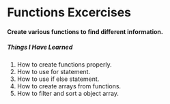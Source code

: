 # Functions Excercises
#### Create various functions to find different information.
##### Things I Have Learned
1. How to create functions properly.
2. How to use for statement.
3. How to use if else statement.
4. How to create arrays from functions.
5. How to filter and sort a object array.
